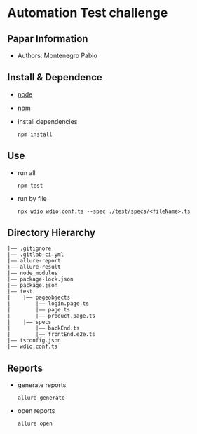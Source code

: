 Automation Test challenge
===

## Papar Information

- Authors:  Montenegro Pablo

## Install & Dependence
- [node](https://nodejs.dev/en/learn/how-to-install-nodejs/)
- [npm](https://docs.npmjs.com/downloading-and-installing-node-js-and-npm)

- install dependencies
  ```
  npm install 
  ```


## Use
- run all
  ```
  npm test
  ```
- run by file
  ```
  npx wdio wdio.conf.ts --spec ./test/specs/<fileName>.ts
  ```


## Directory Hierarchy
```
|—— .gitignore
|—— .gitlab-ci.yml
|—— allure-report
|—— allure-result
|—— node_modules
|—— package-lock.json
|—— package.json
|—— test
|    |—— pageobjects
|        |—— login.page.ts
|        |—— page.ts
|        |—— product.page.ts
|    |—— specs
|        |—— backEnd.ts
|        |—— frontEnd.e2e.ts
|—— tsconfig.json
|—— wdio.conf.ts
```

## Reports
- generate reports
  ```
  allure generate
  ```
- open reports
  ```
  allure open
  ```
